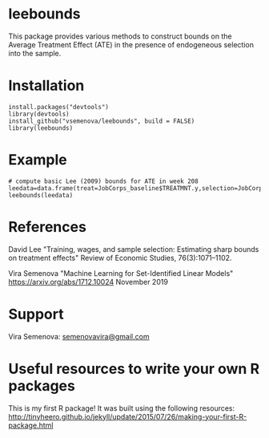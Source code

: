 # leebounds
This package provides various methods to construct bounds on the Average Treatment Effect (ATE) in the presence of endogeneous selection into the sample. 


# Installation
```
install.packages("devtools")
library(devtools) 
install_github("vsemenova/leebounds", build = FALSE)
library(leebounds)
```
# Example
```
# compute basic Lee (2009) bounds for ATE in week 208
leedata=data.frame(treat=JobCorps_baseline$TREATMNT.y,selection=JobCorps_employment$week_208,outcome=JobCorps_wages$week_208)
leebounds(leedata)
```
# References
David Lee "Training, wages, and sample selection: Estimating sharp bounds on treatment effects" Review of Economic Studies, 76(3):1071–1102.

Vira Semenova "Machine Learning for Set-Identified Linear Models" https://arxiv.org/abs/1712.10024 November 2019
# Support
Vira Semenova: semenovavira@gmail.com
# Useful resources to write your own R packages
This is my first R package! It was built using the following resources:
http://tinyheero.github.io/jekyll/update/2015/07/26/making-your-first-R-package.html
